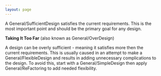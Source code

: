 ```yaml
---
layout: page
---
```




A General/SufficientDesign satisfies the current requirements. This is the most important point and should be the primary goal for any design.

**Taking It Too Far** (also known as General/OverDesign)

A design can be overly sufficient - meaning it satisfies more then the current requirements. This is usually caused in an attempt to make a General/FlexibleDesign and results in adding unnecessary complications to the design. To avoid this, start with a General/SimpleDesign then apply General/ReFactoring to add needed flexibility.